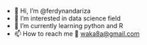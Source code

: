 - 👋 Hi, I’m @ferdynandariza
- 👀 I’m interested in data science field
- 🌱 I’m currently learning python and R
- 📫 How to reach me 
     📩 waka8a@gmail.com
     
<!---
ferdynandariza/ferdynandariza is a ✨ special ✨ repository because its `README.md` (this file) appears on your GitHub profile.
You can click the Preview link to take a look at your changes.
--->
